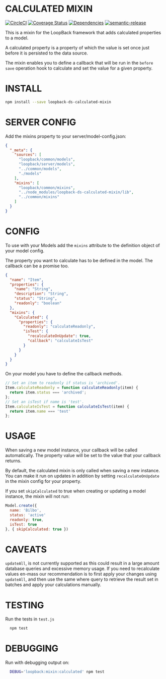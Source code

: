 CALCULATED MIXIN
================

[![CircleCI](https://circleci.com/gh/fullcube/loopback-ds-calculated-mixin.svg?style=svg)](https://circleci.com/gh/fullcube/loopback-ds-calculated-mixin) [![Coverage Status](https://coveralls.io/repos/github/fullcube/loopback-ds-calculated-mixin/badge.svg?branch=master)](https://coveralls.io/github/fullcube/loopback-ds-calculated-mixin?branch=master)  [![Dependencies](http://img.shields.io/david/fullcube/loopback-ds-calculated-mixin.svg?style=flat)](https://david-dm.org/fullcube/loopback-ds-calculated-mixin) [![semantic-release](https://img.shields.io/badge/%20%20%F0%9F%93%A6%F0%9F%9A%80-semantic--release-e10079.svg)](https://github.com/semantic-release/semantic-release)

This is a mixin for the LoopBack framework that adds calculated properties to a model.

A calculated property is a property of which the value is set once just before it is persisted to the data source.

The mixin enables you to define a callback that will be run in the `before save` operation hook to calculate and set the
value for a given property.

INSTALL
================

```bash
npm install --save loopback-ds-calculated-mixin
```

SERVER CONFIG
=============
Add the mixins property to your server/model-config.json:

```json
{
  "_meta": {
    "sources": [
      "loopback/common/models",
      "loopback/server/models",
      "../common/models",
      "./models"
    ],
    "mixins": [
      "loopback/common/mixins",
      "../node_modules/loopback-ds-calculated-mixin/lib",
      "../common/mixins"
    ]
  }
}
```

CONFIG
=============

To use with your Models add the `mixins` attribute to the definition object of your model config.

The property you want to calculate has to be defined in the model. The callback can be a promise too.

```json
{
  "name": "Item",
  "properties": {
    "name": "String",
    "description": "String",
    "status": "String",
    "readonly": "boolean"
  },
  "mixins": {
    "Calculated": {
      "properties": {
        "readonly": "calculateReadonly",
        "isTest": {
          "recalculateOnUpdate": true,
          "callback": "calculateIsTest"  
        }
      }
    }
  }
}
```

On your model you have to define the callback methods.

```javascript
// Set an item to readonly if status is 'archived'.
Item.calculateReadonly = function calculateReadonly(item) {
  return item.status === 'archived';
};
// Set an isTest if name is 'test'.
Item.calculateIsTest = function calculateIsTest(item) {
  return item.name === 'test'
};

```

USAGE
=============

When saving a new model instance, your callback will be called automatically. The property value will be set to the value
that your callback returns.

By default, the calculated mixin is only called when saving a new instance. You can make it run on updates in addition
by setting `recalculateOnUpdate` in the mixin config for your property.

If you set `skipCalculated` to true when creating or updating a model instance, the mixin will not run:

```javascript
Model.create({
  name: 'Bilbo',
  status: 'active'
  readonly: true,
  isTest: true
}, { skipCalculated: true })
```

CAVEATS
=============

`updateAll`, is not currently supported as this could result in a large amount database queries and excessive memory
usage. If you need to recalculate values en-mass our recommendation is to first apply your changes using `updateAll`,
and then use the same where query to retrieve the result set in batches and apply your calculations manually.

TESTING
=============

Run the tests in `test.js`

```bash
  npm test
```

DEBUGGING
=============

Run with debugging output on:

```bash
  DEBUG='loopback:mixin:calculated' npm test
```
